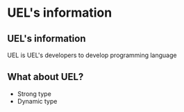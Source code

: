 # UEL's information
## UEL's information
UEL is UEL's developers to develop programming language

## What about UEL?
* Strong type
* Dynamic type
